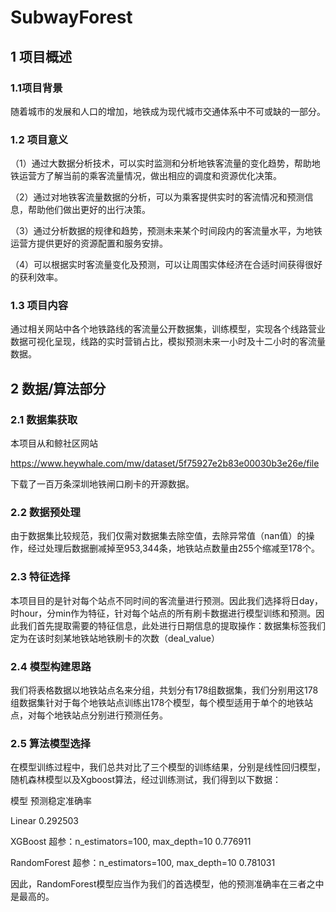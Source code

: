 # SubwayForest
## 1 项目概述
### 1.1项目背景
随着城市的发展和人口的增加，地铁成为现代城市交通体系中不可或缺的一部分。

### 1.2 项目意义
（1）通过大数据分析技术，可以实时监测和分析地铁客流量的变化趋势，帮助地铁运营方了解当前的乘客流量情况，做出相应的调度和资源优化决策。

（2）通过对地铁客流量数据的分析，可以为乘客提供实时的客流情况和预测信息，帮助他们做出更好的出行决策。

（3）通过分析数据的规律和趋势，预测未来某个时间段内的客流量水平，为地铁运营方提供更好的资源配置和服务安排。

（4）可以根据实时客流量变化及预测，可以让周围实体经济在合适时间获得很好的获利效率。

### 1.3 项目内容
通过相关网站中各个地铁路线的客流量公开数据集，训练模型，实现各个线路营业数据可视化呈现，线路的实时营销占比，模拟预测未来一小时及十二小时的客流量数据。

## 2 数据/算法部分
### 2.1 数据集获取
本项目从和鲸社区网站

https://www.heywhale.com/mw/dataset/5f75927e2b83e00030b3e26e/file

下载了一百万条深圳地铁闸口刷卡的开源数据。

### 2.2 数据预处理
由于数据集比较规范，我们仅需对数据集去除空值，去除异常值（nan值）的操作，经过处理后数据删减掉至953,344条，地铁站点数量由255个缩减至178个。

### 2.3 特征选择
本项目目的是针对每个站点不同时间的客流量进行预测。因此我们选择将日day，时hour，分min作为特征，针对每个站点的所有刷卡数据进行模型训练和预测。因此我们首先提取需要的特征信息，此处进行日期信息的提取操作：数据集标签我们定为在该时刻某地铁站地铁刷卡的次数（deal_value）

### 2.4 模型构建思路
我们将表格数据以地铁站点名来分组，共划分有178组数据集，我们分别用这178组数据集针对于每个地铁站点训练出178个模型，每个模型适用于单个的地铁站点，对每个地铁站点分别进行预测任务。

### 2.5 算法模型选择
在模型训练过程中，我们总共对比了三个模型的训练结果，分别是线性回归模型，随机森林模型以及Xgboost算法，经过训练测试，我们得到以下数据：

模型	预测稳定准确率

Linear	0.292503

XGBoost 超参：n_estimators=100, max_depth=10	0.776911

RandomForest 超参：n_estimators=100, max_depth=10	0.781031

因此，RandomForest模型应当作为我们的首选模型，他的预测准确率在三者之中是最高的。

